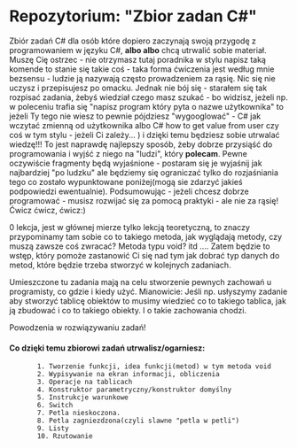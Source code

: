 # Repozytorium: "Zbior zadan C#"
Zbiór zadań C# dla osób które dopiero zaczynają swoją przygodę z programowaniem w języku C#,
__albo albo__ chcą utrwalić sobie materiał. Muszę Cię ostrzec - nie otrzymasz tutaj poradnika w stylu
napisz taką komende to stanie się takie coś - taka forma ćwiczenia jest według mnie bezsensu - ludzie ją nazywają
często prowadzeniem za rąsię. Nic się nie uczysz i przepisujesz po omacku. Jednak nie bój się - starałem się tak rozpisać
zadania, żebyś wiedział czego masz szukać - bo widzisz, jeżeli np. w poleceniu trafia się
"napisz program który pyta o nazwe użytkownika" to jeżeli Ty tego nie wiesz to pewnie
pójdziesz "wygooglować" - C# jak wczytać zmienną od użytkownika albo C# how to get value from user
czy coś w tym stylu - jeżeli Ci zależy... ) i dzięki temu będziesz sobie utrwalać wiedzę!!! To jest naprawdę
najlepszy sposób, żeby dobrze przysiąść do programowania i wyjść z niego na "ludzi", który __polecam__. 
Pewne oczywiście fragmenty będą wyjaśnione - postaram się je wyjaśnij jak najbardziej "po ludzku" ale będziemy się ograniczać tylko do rozjaśniania tego co zostało wypunktowane poniżej(mogą sie zdarzyć jakieś podpowiedzi ewentualnie). Podsumowując - jeżeli chcesz dobrze programować - musisz rozwijać się za pomocą praktyki - ale nie za rąsię! Ćwicz ćwicz, ćwicz:)

0 lekcja, jest w głównej mierze tylko lekcją teoretyczną, to znaczy przypominamy tam sobie
co to takiego metoda, jak wyglądają metody, czy muszą zawsze coś zwracać? Metoda typu void?
itd .... Zatem będzie to wstęp, który pomoże zastanowić Ci się nad tym jak dobrać typ danych
do metod, które będzie trzeba stworzyć w kolejnych zadaniach. 


Umieszczone tu zadania mają na celu stworzenie pewnych zachowań u programisty, co gdzie i kiedy
użyć. Mianowicie: Jeśli np. usłyszymy zadanie aby stworzyć tablicę obiektów to musimy wiedzieć
co to takiego tablica, jak ją zbudować i co to takiego obiekty. I o takie zachowania chodzi.


Powodzenia w rozwiązywaniu zadań!

#### Co dzięki temu zbiorowi zadań utrwalisz/ogarniesz: ####

           1. Tworzenie funkcji, idea funkcji(metod) w tym metoda void
           2. Wypisywanie na ekran informacji, obliczenia 
           3. Operacje na tablicach
           4. Konstruktor parametryczny/konstruktor domyślny
           5. Instrukcje warunkowe
           6. Switch
           7. Petla nieskoczona.
           8. Petla zagniezdzona(czyli slawne "petla w petli")
           9. Listy
           10. Rzutowanie
